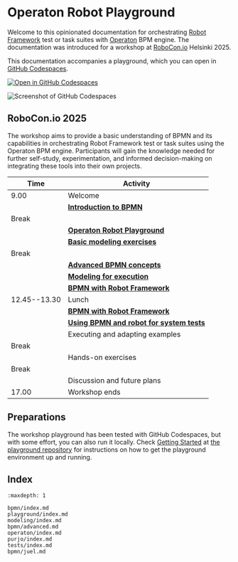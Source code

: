 <!-- Syntax: https://myst-parser.readthedocs.io/ -->

# Operaton Robot Playground

Welcome to this opinionated documentation for orchestrating [Robot Framework](https://robotframework.org/) test or task suites with [Operaton](https://operaton.org/) BPM engine. The documentation was introduced for a workshop at [RoboCon.io](https://robocon.io/) Helsinki 2025.

This documentation accompanies a playground, which you can open in [GitHub Codespaces](https://codespaces.new/datakurre/operaton-robot-playground).

[![Open in GitHub Codespaces](https://github.com/codespaces/badge.svg)](https://codespaces.new/datakurre/operaton-robot-playground)

![Screenshot of GitHub Codespaces](./README.png)


## RoboCon.io 2025

The workshop aims to provide a basic understanding of BPMN and its capabilities in orchestrating Robot Framework test or task suites using the Operaton BPM engine. Participants will gain the knowledge needed for further self-study, experimentation, and informed decision-making on integrating these tools into their own projects.

| Time          | Activity                              |
|---------------|---------------------------------------|
| 9.00          | Welcome                               |
|               | **[Introduction to BPMN](bpmn/index.md)**      |
| Break         |                                       |
|               | **[Operaton Robot Playground](playground/index.md)**      |
|               | **[Basic modeling exercises](modeling/index.md)** |
| Break         |                                       |
|               | **[Advanced BPMN concepts](bpmn/advanced.md)** |
|               | **[Modeling for execution](operaton/index.md)** |
|               | **[BPMN with Robot Framework](purjo/index.md)** |
| 12.45--13.30  | Lunch                                 |
|               | **[BPMN with Robot Framework](purjo/index.md)** |
|               | **[Using BPMN and robot for system tests](tests/index.md)** |
|               | Executing and adapting examples       |
| Break         |                                       |
|               | Hands-on exercises                    |
| Break         |                                       |
|               | Discussion and future plans           |
| 17.00         | Workshop ends                         |


## Preparations

The workshop playground has been tested with GitHub Codespaces, but with some effort, you can also run it locally. Check [Getting Started](https://github.com/datakurre/operaton-robot-playground#getting-started) at [the playground repository](https://github.com/datakurre/operation-robot-playground) for instructions on how to get the playground environment up and running.


## Index

```{toctree}
:maxdepth: 1

bpmn/index.md
playground/index.md
modeling/index.md
bpmn/advanced.md
operaton/index.md
purjo/index.md
tests/index.md
bpmn/juel.md
```
